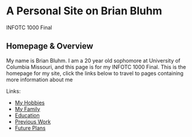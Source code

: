  <!DOCTYPE html>
<html>
<head>
<link rel="stylesheet" href="https://github.com/BDBluhm/INFOTC-1000-Final/blob/main/mystyle.css">
</head>
<body>
 
  <h1>A Personal Site on Brian Bluhm</h1>
  <p>INFOTC 1000 Final</p>
  <h2>Homepage & Overview</h2>
  <p>My name is Brian Bluhm. I am a 20 year old sophomore at University of Columbia Missouri, and this page is for my INFOTC 1000 Final.
  This is the homepage for my site, click the links below to travel to pages containing more information about me</p>

Links:
- [My Hobbies]()
- [My Family]()
- [Education]()
- [Previous Work]()
- [Future Plans]()

</body>
</html> 

